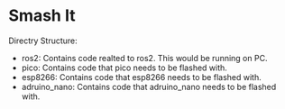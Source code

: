 # Smash It

Directry Structure:
* ros2: Contains code realted to ros2. This would be running on PC.
* pico: Contains code that pico needs to be flashed with.
* esp8266: Contains code that esp8266 needs to be flashed with.
* adruino_nano: Contains code that adruino_nano needs to be flashed with.
